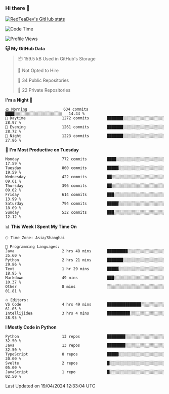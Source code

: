 ### Hi there 👋

<!--
**RedTeaDev/RedTeaDev** is a ✨ _special_ ✨ repository because its `README.md` (this file) appears on your GitHub profile.

Here are some ideas to get you started:

- 🔭 I’m currently working on ...
- 🌱 I’m currently learning ...
- 👯 I’m looking to collaborate on ...
- 🤔 I’m looking for help with ...
- 💬 Ask me about ...
- 📫 How to reach me: ...
- 😄 Pronouns: ...
- ⚡ Fun fact: ...
-->

<!--
[![wakatime](https://wakatime.com/badge/user/6b101ed0-04c0-4490-9283-eb61f2efff96.svg)](https://wakatime.com/@6b101ed0-04c0-4490-9283-eb61f2efff96)
!-->

[![RedTeaDev's GitHub stats](https://github-readme-stats.vercel.app/api?username=RedTeaDev)](https://github.com/anuraghazra/github-readme-stats)
<!--
[![willianrod's wakatime stats](https://github-readme-stats.vercel.app/api/wakatime?username=RedTeaDev)](https://github.com/anuraghazra/github-readme-stats)
!-->
<!--START_SECTION:waka-->
![Code Time](http://img.shields.io/badge/Code%20Time-2%2C152%20hrs%2039%20mins-blue)

![Profile Views](http://img.shields.io/badge/Profile%20Views-0-blue)

**🐱 My GitHub Data** 

> 📦 159.5 kB Used in GitHub's Storage 
 > 
> 🚫 Not Opted to Hire
 > 
> 📜 34 Public Repositories 
 > 
> 🔑 22 Private Repositories 
 > 
**I'm a Night 🦉** 

```text
🌞 Morning                634 commits         ████░░░░░░░░░░░░░░░░░░░░░   14.44 % 
🌆 Daytime                1272 commits        ███████░░░░░░░░░░░░░░░░░░   28.97 % 
🌃 Evening                1261 commits        ███████░░░░░░░░░░░░░░░░░░   28.72 % 
🌙 Night                  1223 commits        ███████░░░░░░░░░░░░░░░░░░   27.86 % 
```
📅 **I'm Most Productive on Tuesday** 

```text
Monday                   772 commits         ████░░░░░░░░░░░░░░░░░░░░░   17.59 % 
Tuesday                  860 commits         █████░░░░░░░░░░░░░░░░░░░░   19.59 % 
Wednesday                422 commits         ██░░░░░░░░░░░░░░░░░░░░░░░   09.61 % 
Thursday                 396 commits         ██░░░░░░░░░░░░░░░░░░░░░░░   09.02 % 
Friday                   614 commits         ███░░░░░░░░░░░░░░░░░░░░░░   13.99 % 
Saturday                 794 commits         █████░░░░░░░░░░░░░░░░░░░░   18.09 % 
Sunday                   532 commits         ███░░░░░░░░░░░░░░░░░░░░░░   12.12 % 
```


📊 **This Week I Spent My Time On** 

```text
🕑︎ Time Zone: Asia/Shanghai

💬 Programming Languages: 
Java                     2 hrs 48 mins       █████████░░░░░░░░░░░░░░░░   35.60 % 
Python                   2 hrs 21 mins       ███████░░░░░░░░░░░░░░░░░░   29.86 % 
Text                     1 hr 29 mins        █████░░░░░░░░░░░░░░░░░░░░   18.95 % 
Markdown                 49 mins             ███░░░░░░░░░░░░░░░░░░░░░░   10.37 % 
Other                    8 mins              ░░░░░░░░░░░░░░░░░░░░░░░░░   01.81 % 

🔥 Editors: 
VS Code                  4 hrs 49 mins       ███████████████░░░░░░░░░░   61.05 % 
Intellijidea             3 hrs 4 mins        ██████████░░░░░░░░░░░░░░░   38.95 % 
```

**I Mostly Code in Python** 

```text
Python                   13 repos            ████████░░░░░░░░░░░░░░░░░   32.50 % 
Java                     13 repos            ████████░░░░░░░░░░░░░░░░░   32.50 % 
TypeScript               8 repos             █████░░░░░░░░░░░░░░░░░░░░   20.00 % 
Svelte                   2 repos             █░░░░░░░░░░░░░░░░░░░░░░░░   05.00 % 
JavaScript               1 repo              █░░░░░░░░░░░░░░░░░░░░░░░░   02.50 % 
```




 Last Updated on 19/04/2024 12:33:04 UTC
<!--END_SECTION:waka-->


